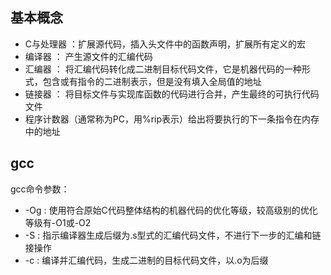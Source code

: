 ## 基本概念
* C与处理器 ：扩展源代码，插入头文件中的函数声明，扩展所有定义的宏  
* 编译器 ： 产生源文件的汇编代码  
* 汇编器 ： 将汇编代码转化成二进制目标代码文件，它是机器代码的一种形式，包含或有指令的二进制表示，但是没有填入全局值的地址
* 链接器 ： 将目标文件与实现库函数的代码进行合并，产生最终的可执行代码文件
* 程序计数器（通常称为PC，用%rip表示）给出将要执行的下一条指令在内存中的地址  


## gcc
gcc命令参数：
* -Og : 使用符合原始C代码整体结构的机器代码的优化等级，较高级别的优化等级有-O1或-O2  
* -S : 指示编译器生成后缀为.s型式的汇编代码文件，不进行下一步的汇编和链接操作  
* -c : 编译并汇编代码，生成二进制的目标代码文件，以.o为后缀  

